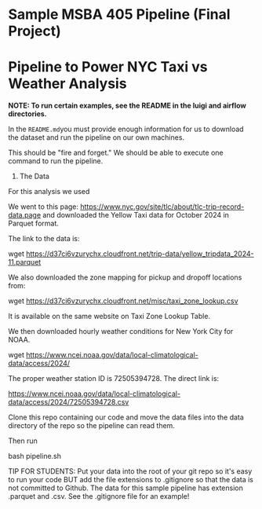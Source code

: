 # Sample MSBA 405 Pipeline (Final Project)
# Pipeline to Power NYC Taxi vs Weather Analysis

**NOTE: To run certain examples, see the README in the luigi and airflow directories.**

In the `README.md`you must provide enough information for us to download the dataset
and run the pipeline on our own machines.

This should be "fire and forget." We should be able to execute one command to run the pipeline.

1. The Data

For this analysis we used 

We went to this page: https://www.nyc.gov/site/tlc/about/tlc-trip-record-data.page
and downloaded the Yellow Taxi data for October 2024 in Parquet format.

The link to the data is:

wget https://d37ci6vzurychx.cloudfront.net/trip-data/yellow_tripdata_2024-11.parquet

We also downloaded the zone mapping for pickup and dropoff locations from:

wget https://d37ci6vzurychx.cloudfront.net/misc/taxi_zone_lookup.csv

It is available on the same website on Taxi Zone Lookup Table.

We then downloaded hourly weather conditions for New York City for NOAA.

wget https://www.ncei.noaa.gov/data/local-climatological-data/access/2024/

The proper weather station ID is 72505394728. The direct link is:

https://www.ncei.noaa.gov/data/local-climatological-data/access/2024/72505394728.csv

Clone this repo containing our code and move the data files into the data directory of the repo
so the pipeline can read them.

Then run

bash pipeline.sh

TIP FOR STUDENTS: Put your data into the root of your git repo so it's easy to run your
code BUT add the file extensions to .gitignore so that the data is not committed to Github.
The data for this sample pipeline has extension .parquet and .csv. See the .gitignore file
for an example!
